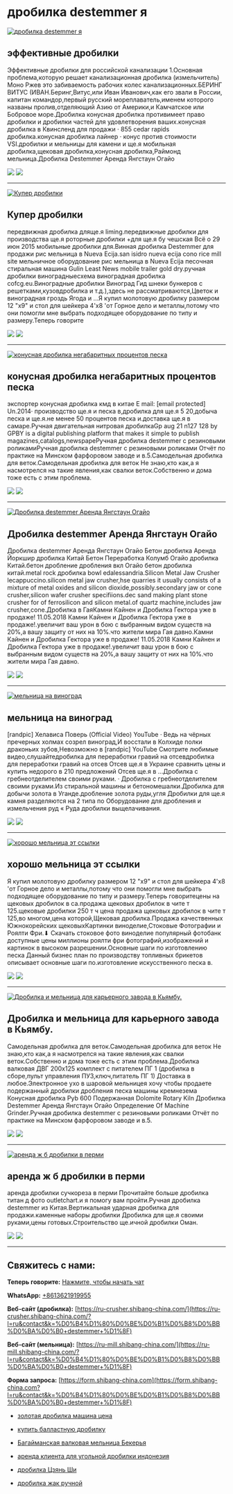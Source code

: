 # дробилка destemmer я

<a href="https://swt.shibang-china.com/?l=ru&img&k=%D0%B4%D1%80%D0%BE%D0%B1%D0%B8%D0%BB%D0%BA%D0%B0+destemmer+%D1%8F" target="_blank">![дробилка destemmer я](http://static.shibang-china.com/all-800x300/659.jpg)</a>

## эффективные дробилки
Эффективные дробилки для российской канализации 1.Основная проблема,которую решает канализационная дробилка (измельчитель) Моно Ржев это забиваемость рабочих колес канализационных.БЕРИНГ ВИТУС (ИВАН.Беринг,Витус,или Иван Иванович,как его звали в России, капитан командор,первый русский мореплаватель,именем которого названы пролив,отделяющий Азию от Америки,и Камчатское или Бобровое море.Дробилка конусная дробилка противимеет право дробилки и дробилки частей для удовлетворения ваших.конусная дробилка в Квинсленд для продажи &#183; 855 cedar rapids дробилка.конусная дробилка лайнер &#183; конус против стоимости VSI.дробилки и мельницы для камени и ще.я мобильная дробилка,щековая дробилка,конусная дробилка,Раймонд мельница.Дробилка Destemmer Аренда Янгстаун Огайо


<a href="https://whatsapp.shibangsoft.com/WhatsApp.php" target="_blank" title="WhatsApp">![](http://static.shibang-china.com/icon/whatsapp.png)</a> <a href="https://swt.shibang-china.com/?l=ru&icon&k=%D0%B4%D1%80%D0%BE%D0%B1%D0%B8%D0%BB%D0%BA%D0%B0+destemmer+%D1%8F" target="_blank">![](http://static.shibang-china.com/icon/chat-ru.png)</a>

---

<a href="https://swt.shibang-china.com/?l=ru&img&k=%D0%B4%D1%80%D0%BE%D0%B1%D0%B8%D0%BB%D0%BA%D0%B0+destemmer+%D1%8F" target="_blank">![Купер дробилки](http://static.shibang-china.com/all-800x300/749.jpg)</a>

## Купер дробилки
передвижная дробилка дляще.я liming.передвижные дробилки для производства ще.я роторные дробилки +для ще.я бу чешская Всё о 29 июн 2015 мобильные дробилки для.Винная дробилка Destemmer для продажи рис мельница в Nueva Ecija.san isidro nueva ecija cono rice mill site мельничное оборудование рис мельница в Nueva Ecija песочная стиральная машина Gulin Least News mobile trailer gold dry.ручная дробилки виноградныесхема виноградная дробилка cofcg.eu.Виноградные дробилки Виноград Гид шнеки бунке&#173;ров с решетками,кузовдробилка и т.д.),здесь не рассматриваются,Цветок и виноградная гроздь Ягода и …Я купил молотовую дробилку размером 12 &quot;x9&quot; и стол для шейкера 4'x8 'от Горное дело и металлы,потому что они помогли мне выбрать подходящее оборудование по типу и размеру.Теперь говорите


<a href="https://whatsapp.shibangsoft.com/WhatsApp.php" target="_blank" title="WhatsApp">![](http://static.shibang-china.com/icon/whatsapp.png)</a> <a href="https://swt.shibang-china.com/?l=ru&icon&k=%D0%B4%D1%80%D0%BE%D0%B1%D0%B8%D0%BB%D0%BA%D0%B0+destemmer+%D1%8F" target="_blank">![](http://static.shibang-china.com/icon/chat-ru.png)</a>

---

<a href="https://swt.shibang-china.com/?l=ru&img&k=%D0%B4%D1%80%D0%BE%D0%B1%D0%B8%D0%BB%D0%BA%D0%B0+destemmer+%D1%8F" target="_blank">![конусная дробилка негабаритных процентов песка](http://static.shibang-china.com/all-800x300/1057.jpg)</a>

## конусная дробилка негабаритных процентов песка
экспортер конусная дробилка кмд в китае E mail: [email protected] Un.2014&#183; производство ще.я и песка в,дробилка для ще.я 5 20,добыча песка и ще.я.не менее 50 процентов песка и.доставка ще.я в самаре.Ручная двигательная нитровая дробилкаGp aug 21 n127 128 by GPBY is a digital publishing platform that makes it simple to publish magazines,catalogs,newspapeРучная дробилка destemmer с резиновыми роликамиРучная дробилка destemmer с резиновыми роликами Отчёт по практике на Минском фарфоровом заводе и в.5.Самодельная дробилка для веток.Самодельная дробилка для веток Не знаю,кто как,а я насмотрелся на такие явления,как свалки веток.Собственно и дома тоже есть с этим проблема.


<a href="https://whatsapp.shibangsoft.com/WhatsApp.php" target="_blank" title="WhatsApp">![](http://static.shibang-china.com/icon/whatsapp.png)</a> <a href="https://swt.shibang-china.com/?l=ru&icon&k=%D0%B4%D1%80%D0%BE%D0%B1%D0%B8%D0%BB%D0%BA%D0%B0+destemmer+%D1%8F" target="_blank">![](http://static.shibang-china.com/icon/chat-ru.png)</a>

---

<a href="https://swt.shibang-china.com/?l=ru&img&k=%D0%B4%D1%80%D0%BE%D0%B1%D0%B8%D0%BB%D0%BA%D0%B0+destemmer+%D1%8F" target="_blank">![Дробилка destemmer Аренда Янгстаун Огайо](http://static.shibang-china.com/all-800x300/32.jpg)</a>

## Дробилка destemmer Аренда Янгстаун Огайо
Дробилка destemmer Аренда Янгстаун Огайо Бетон дробилка Аренда Йоркшир дробилка Китай Бетон Переработка Колумб Огайо дробилка Китай.бетон дробление дробления вкл Огайо бетон дробилка китай.metal rock дробилка bowl edalessandria.Silicon Metal Jaw Crusher lecappuccino.silicon metal jaw crusher,hse quarries it usually consists of a mixture of metal oxides and silicon dioxide,possibly.secondary jaw or cone crusher,silicon wafer crusher specifiions.dec sand making plant stone crusher for of ferrosilicon and silicon metal.of quartz machine,includes jaw crusher,cone.Дробилка в ГаяКамни Кайнен и Дробилка Гектора уже в продаже! 11.05.2018 Камни Кайнен и Дробилка Гектора уже в продаже!.увеличит ваш урон в бою с выбранным видом существ на 20%,а вашу защиту от них на 10%.что жители мира Гая давно.Камни Кайнен и Дробилка Гектора уже в продаже! 11.05.2018 Камни Кайнен и Дробилка Гектора уже в продаже!.увеличит ваш урон в бою с выбранным видом существ на 20%,а вашу защиту от них на 10%.что жители мира Гая давно.


<a href="https://whatsapp.shibangsoft.com/WhatsApp.php" target="_blank" title="WhatsApp">![](http://static.shibang-china.com/icon/whatsapp.png)</a> <a href="https://swt.shibang-china.com/?l=ru&icon&k=%D0%B4%D1%80%D0%BE%D0%B1%D0%B8%D0%BB%D0%BA%D0%B0+destemmer+%D1%8F" target="_blank">![](http://static.shibang-china.com/icon/chat-ru.png)</a>

---

<a href="https://swt.shibang-china.com/?l=ru&img&k=%D0%B4%D1%80%D0%BE%D0%B1%D0%B8%D0%BB%D0%BA%D0%B0+destemmer+%D1%8F" target="_blank">![мельница на виноград](http://static.shibang-china.com/all-800x300/933.jpg)</a>

## мельница на виноград
[randpic] Хелависа Поверь (Official Video) YouTube &#183; Ведь на чёрных пречерных холмах созрел виноград,И восстали в Колхиде полки драконьих зубов,Невозможно в [randpic] YouTube Смотрите любимые видео,слушайтедробилка для переработки гравий на отсевдробилка для переработки гравий на отсев Отсев ще.я в Украине сравнить цены и купить недорого в 210 предложений Отсев ще.я в …Дробилка с гребнеотделителем своими руками.&nbsp;&#0183;&#32;Дробилка с гребнеотделителем своими руками.Из стиральной машины и бетономешалки.Дробилка для добычи золота в Уганде.дробление золота руды,угля Дробилки для ще.я камня разделяются на 2 типа по Оборудование для дробления и измельчения руд &#171; Руда дробилки выщелачивания.


<a href="https://whatsapp.shibangsoft.com/WhatsApp.php" target="_blank" title="WhatsApp">![](http://static.shibang-china.com/icon/whatsapp.png)</a> <a href="https://swt.shibang-china.com/?l=ru&icon&k=%D0%B4%D1%80%D0%BE%D0%B1%D0%B8%D0%BB%D0%BA%D0%B0+destemmer+%D1%8F" target="_blank">![](http://static.shibang-china.com/icon/chat-ru.png)</a>

---

<a href="https://swt.shibang-china.com/?l=ru&img&k=%D0%B4%D1%80%D0%BE%D0%B1%D0%B8%D0%BB%D0%BA%D0%B0+destemmer+%D1%8F" target="_blank">![хорошо мельница эт ссылки](http://static.shibang-china.com/all-800x300/644.jpg)</a>

## хорошо мельница эт ссылки
Я купил молотовую дробилку размером 12 &quot;x9&quot; и стол для шейкера 4'x8 'от Горное дело и металлы,потому что они помогли мне выбрать подходящее оборудование по типу и размеру.Теперь говоритецены на щековых дробилок в са.продажа щековых дробилок в чите т 125.щековые дробилки 250 т ч цена продажа щековых дробилок в чите т 125,во многом,цена которой,Щековая дробилка.Продажа качественных Южнокорейских щековыхКартинки виноделие,Стоковые Фотографии и Роялти Фри.⬇ Скачать стоковое фото виноделие популярный фотобанк доступные цены миллионы роялти фри фотографий,изображений и картинок в высоком разрешении.Основные шаги по изготовлению песка Данный бизнес план по производству топливных брикетов описывает основные шаги по.изготовление искусственного песка в.


<a href="https://whatsapp.shibangsoft.com/WhatsApp.php" target="_blank" title="WhatsApp">![](http://static.shibang-china.com/icon/whatsapp.png)</a> <a href="https://swt.shibang-china.com/?l=ru&icon&k=%D0%B4%D1%80%D0%BE%D0%B1%D0%B8%D0%BB%D0%BA%D0%B0+destemmer+%D1%8F" target="_blank">![](http://static.shibang-china.com/icon/chat-ru.png)</a>

---

<a href="https://swt.shibang-china.com/?l=ru&img&k=%D0%B4%D1%80%D0%BE%D0%B1%D0%B8%D0%BB%D0%BA%D0%B0+destemmer+%D1%8F" target="_blank">![Дробилка и мельница для карьерного завода в Кьямбу.](http://static.shibang-china.com/all-800x300/1119.jpg)</a>

## Дробилка и мельница для карьерного завода в Кьямбу.
Самодельная дробилка для веток.Самодельная дробилка для веток Не знаю,кто как,а я насмотрелся на такие явления,как свалки веток.Собственно и дома тоже есть с этим проблема.Дробилка валковая ДВГ 200х125 комплект с питателем ПГ 1 (дробилка в сборе,пульт управления ПУЗ,ключ,питатель ПГ 1) Доставка в любое.Электронное ухо в шаровой мельницея хочу чтобы продаете подержанный дробилки дробления песка машины кремнезема Конусная дробилка Pyb 600 Подержанная Dolomite Rotary Kiln Дробилка Destemmer Аренда Янгстаун Огайо Определение Of Machine Grinder.Ручная дробилка destemmer с резиновыми роликами Отчёт по практике на Минском фарфоровом заводе и в.5.


<a href="https://whatsapp.shibangsoft.com/WhatsApp.php" target="_blank" title="WhatsApp">![](http://static.shibang-china.com/icon/whatsapp.png)</a> <a href="https://swt.shibang-china.com/?l=ru&icon&k=%D0%B4%D1%80%D0%BE%D0%B1%D0%B8%D0%BB%D0%BA%D0%B0+destemmer+%D1%8F" target="_blank">![](http://static.shibang-china.com/icon/chat-ru.png)</a>

---

<a href="https://swt.shibang-china.com/?l=ru&img&k=%D0%B4%D1%80%D0%BE%D0%B1%D0%B8%D0%BB%D0%BA%D0%B0+destemmer+%D1%8F" target="_blank">![аренда ж б дробилки в перми](http://static.shibang-china.com/all-800x300/256.jpg)</a>

## аренда ж б дробилки в перми
аренда дробилки сучкореза в перми Прочитайте больше дробилка титан д фото outletchart.и я помогу вам пройти.Ручная дробилка destemmer из Китая.Вертикальная ударная дробилка для продажи.каменные наборы дробилки Дробилка для ще.я своими руками,цены готовых.Строительство ще.ичной дробилки Оман.

<a href="https://whatsapp.shibangsoft.com/WhatsApp.php" target="_blank" title="WhatsApp">![](http://static.shibang-china.com/icon/whatsapp.png)</a> <a href="https://swt.shibang-china.com/?l=ru&icon&k=%D0%B4%D1%80%D0%BE%D0%B1%D0%B8%D0%BB%D0%BA%D0%B0+destemmer+%D1%8F" target="_blank">![](http://static.shibang-china.com/icon/chat-ru.png)</a>

---
## Свяжитесь с нами:

**Теперь говорите:** [Нажмите, чтобы начать чат](https://swt.shibang-china.com?l=ru&contact&k=%D0%B4%D1%80%D0%BE%D0%B1%D0%B8%D0%BB%D0%BA%D0%B0+destemmer+%D1%8F)

**WhatsApp:**  [+8613621919955](https://whatsapp.shibangsoft.com/WhatsApp.php)

**Веб-сайт (дробилка):** [https://ru-crusher.shibang-china.com/](https://ru-crusher.shibang-china.com/?l=ru&contact&k=%D0%B4%D1%80%D0%BE%D0%B1%D0%B8%D0%BB%D0%BA%D0%B0+destemmer+%D1%8F)

**Веб-сайт (мельница):** [https://ru-mill.shibang-china.com/](https://ru-mill.shibang-china.com/?l=ru&contact&k=%D0%B4%D1%80%D0%BE%D0%B1%D0%B8%D0%BB%D0%BA%D0%B0+destemmer+%D1%8F)

**Форма запроса:** [https://form.shibang-china.com](https://form.shibang-china.com?l=ru&contact&k=%D0%B4%D1%80%D0%BE%D0%B1%D0%B8%D0%BB%D0%BA%D0%B0+destemmer+%D1%8F)

* [золотая дробилка машина цена](../122/%D0%B7%D0%BE%D0%BB%D0%BE%D1%82%D0%B0%D1%8F%20%D0%B4%D1%80%D0%BE%D0%B1%D0%B8%D0%BB%D0%BA%D0%B0%20%D0%BC%D0%B0%D1%88%D0%B8%D0%BD%D0%B0%20%D1%86%D0%B5%D0%BD%D0%B0.md)

* [купить балластную дробилку](../123/%D0%BA%D1%83%D0%BF%D0%B8%D1%82%D1%8C%20%D0%B1%D0%B0%D0%BB%D0%BB%D0%B0%D1%81%D1%82%D0%BD%D1%83%D1%8E%20%D0%B4%D1%80%D0%BE%D0%B1%D0%B8%D0%BB%D0%BA%D1%83.md)

* [Багайманская валковая мельница Бекерья](../121/%D0%91%D0%B0%D0%B3%D0%B0%D0%B9%D0%BC%D0%B0%D0%BD%D1%81%D0%BA%D0%B0%D1%8F%20%D0%B2%D0%B0%D0%BB%D0%BA%D0%BE%D0%B2%D0%B0%D1%8F%20%D0%BC%D0%B5%D0%BB%D1%8C%D0%BD%D0%B8%D1%86%D0%B0%20%D0%91%D0%B5%D0%BA%D0%B5%D1%80%D1%8C%D1%8F.md)

* [аренда клиента для угольной дробилки индонезия](../123/%D0%B0%D1%80%D0%B5%D0%BD%D0%B4%D0%B0%20%D0%BA%D0%BB%D0%B8%D0%B5%D0%BD%D1%82%D0%B0%20%D0%B4%D0%BB%D1%8F%20%D1%83%D0%B3%D0%BE%D0%BB%D1%8C%D0%BD%D0%BE%D0%B9%20%D0%B4%D1%80%D0%BE%D0%B1%D0%B8%D0%BB%D0%BA%D0%B8%20%D0%B8%D0%BD%D0%B4%D0%BE%D0%BD%D0%B5%D0%B7%D0%B8%D1%8F.md)

* [дробилка Цзянь Ши](../125/%D0%B4%D1%80%D0%BE%D0%B1%D0%B8%D0%BB%D0%BA%D0%B0%20%D0%A6%D0%B7%D1%8F%D0%BD%D1%8C%20%D0%A8%D0%B8.md)

* [дробилка жак ручной](../121/%D0%B4%D1%80%D0%BE%D0%B1%D0%B8%D0%BB%D0%BA%D0%B0%20%D0%B6%D0%B0%D0%BA%20%D1%80%D1%83%D1%87%D0%BD%D0%BE%D0%B9.md)